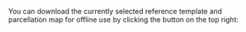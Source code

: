 You can download the currently selected reference template and parcellation map for offline use by clicking the button on the top right:

